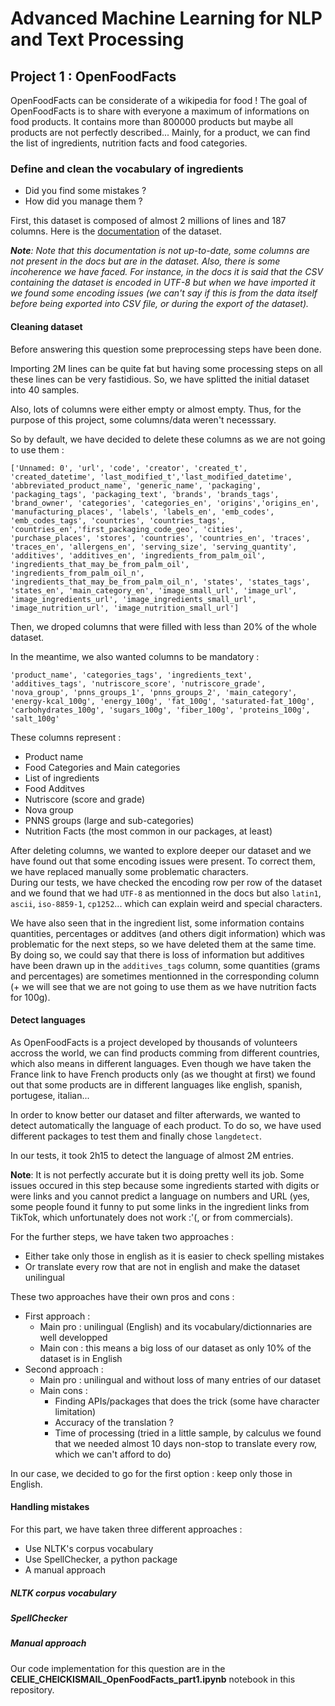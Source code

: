 # Advanced Machine Learning for NLP and Text Processing

## Project 1 : OpenFoodFacts

OpenFoodFacts can be considerate of a wikipedia for food !
The goal of OpenFoodFacts is to share with everyone a maximum of informations on food products.
It contains more than 800000 products but maybe all products are not perfectly described...
Mainly, for a product, we can find the list of ingredients, nutrition facts and food categories.

### Define and clean the vocabulary of ingredients 

- Did you find some mistakes ? 
- How did you manage them ? 

First, this dataset is composed of almost 2 millions of lines and 187 columns. 
Here is the <a href="https://static.openfoodfacts.org/data/data-fields.txt">documentation</a> of the dataset. <br/>

_**Note**: Note that this documentation is not up-to-date, some columns are not present in the docs but are in the dataset. Also, there is some incoherence we have faced. For instance, in the docs it is said that the CSV containing the dataset is encoded in UTF-8 but when we have imported it we found some encoding issues (we can't say if this is from the data itself before being exported into CSV file, or during the export of the dataset)._

#### Cleaning dataset 

Before answering this question some preprocessing steps have been done. 

Importing 2M lines can be quite fat but having some processing steps on all these lines can be very fastidious. So, we have splitted the initial dataset into 40 samples. 

Also, lots of columns were either empty or almost empty. Thus, for the purpose of this project, some columns/data weren't necesssary. <br/>

So by default, we have decided to delete these columns as we are not going to use them : 
```
['Unnamed: 0', 'url', 'code', 'creator', 'created_t', 'created_datetime', 'last_modified_t','last_modified_datetime', 'abbreviated_product_name', 'generic_name', 'packaging', 'packaging_tags', 'packaging_text', 'brands', 'brands_tags', 'brand_owner', 'categories', 'categories_en', 'origins','origins_en', 'manufacturing_places', 'labels', 'labels_en', 'emb_codes', 'emb_codes_tags', 'countries', 'countries_tags', 'countries_en','first_packaging_code_geo', 'cities', 'purchase_places', 'stores', 'countries', 'countries_en', 'traces', 'traces_en', 'allergens_en', 'serving_size', 'serving_quantity', 'additives', 'additives_en', 'ingredients_from_palm_oil', 'ingredients_that_may_be_from_palm_oil', 'ingredients_from_palm_oil_n', 'ingredients_that_may_be_from_palm_oil_n', 'states', 'states_tags', 'states_en', 'main_category_en', 'image_small_url', 'image_url', 'image_ingredients_url', 'image_ingredients_small_url', 'image_nutrition_url', 'image_nutrition_small_url']
```

Then, we droped columns that were filled with less than 20% of the whole dataset.

In the meantime, we also wanted columns to be mandatory : 
```
'product_name', 'categories_tags', 'ingredients_text', 'additives_tags', 'nutriscore_score', 'nutriscore_grade', 'nova_group', 'pnns_groups_1', 'pnns_groups_2', 'main_category', 'energy-kcal_100g', 'energy_100g', 'fat_100g', 'saturated-fat_100g', 'carbohydrates_100g', 'sugars_100g', 'fiber_100g', 'proteins_100g', 'salt_100g'
```

These columns represent : 
- Product name
- Food Categories and Main categories
- List of ingredients
- Food Additves
- Nutriscore (score and grade)
- Nova group
- PNNS groups (large and sub-categories)
- Nutrition Facts (the most common in our packages, at least)

After deleting columns, we wanted to explore deeper our dataset and we have found out that some encoding issues were present. To correct them, we have replaced manually some problematic characters. <br/>
During our tests, we have checked the encoding row per row of the dataset and we found that we had `UTF-8` as mentionned in the docs but also `latin1`, `ascii`, `iso-8859-1`, `cp1252`... which can explain weird and special characters. 

We have also seen that in the ingredient list, some information contains quantities, percentages or additves (and others digit information) which was problematic for the next steps, so we have deleted them at the same time. By doing so, we could say that there is loss of information but additives have been drawn up in the `additives_tags` column, some quantities (grams and percentages) are sometimes mentionned in the corresponding column (+ we will see that we are not going to use them as we have nutrition facts for 100g). 

#### Detect languages

As OpenFoodFacts is a project developed by thousands of volunteers accross the world, we can find products comming from different countries, which also means in different languages. Even though we have taken the France link to have French products only (as we thought at first) we found out that some products are in different languages like english, spanish, portugese, italian... 

In order to know better our dataset and filter afterwards, we wanted to detect automatically the language of each product. To do so, we have used different packages to test them and finally chose `langdetect`. 

In our tests, it took 2h15 to detect the language of almost 2M entries. 

**Note**: It is not perfectly accurate but it is doing pretty well its job. Some issues occured in this step because some ingredients started with digits or were links and you cannot predict a language on numbers and URL (yes, some people found it funny to put some links in the ingredient links from TikTok, which unfortunately does not work :'(, or from commercials). 

For the further steps, we have taken two approaches : 
- Either take only those in english as it is easier to check spelling mistakes 
- Or translate every row that are not in english and make the dataset unilingual

These two approaches have their own pros and cons : 
- First approach : 
    - Main pro : unilingual (English) and its vocabulary/dictionnaries are well developped
    - Main con : this means a big loss of our dataset as only 10% of the dataset is in English
- Second approach : 
    - Main pro : unilingual and without loss of many entries of our dataset
    - Main cons : 
        - Finding APIs/packages that does the trick (some have character limitation)
        - Accuracy of the translation ? 
        - Time of processing (tried in a little sample, by calculus we found that we needed almost 10 days non-stop to translate every row, which we can't afford to do)

In our case, we decided to go for the first option : keep only those in English. 

#### Handling mistakes

For this part, we have taken three different approaches : 
- Use NLTK's corpus vocabulary
- Use SpellChecker, a python package
- A manual approach

##### NLTK corpus vocabulary

##### SpellChecker

##### Manual approach

Our code implementation for this question are in the **CELIE_CHEICKISMAIL_OpenFoodFacts_part1.ipynb** notebook in this repository. 

